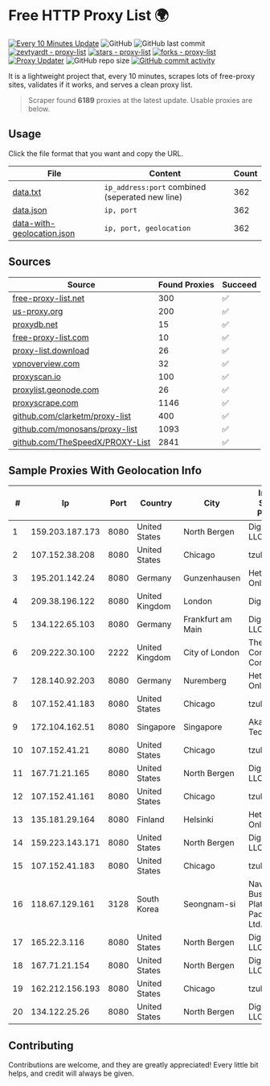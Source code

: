 
# Free HTTP Proxy List 🌍

[![Every 10 Minutes Update](https://github.com/mertguvencli/http-proxy-list/actions/workflows/main.yml/badge.svg?branch=main)](https://github.com/mertguvencli/http-proxy-list/actions/workflows/main.yml)
![GitHub](https://img.shields.io/github/license/mertguvencli/http-proxy-list)
![GitHub last commit](https://img.shields.io/github/last-commit/mertguvencli/http-proxy-list)
[![zevtyardt - proxy-list](https://img.shields.io/static/v1?label=zevtyardt&message=proxy-list&color=blue&logo=github)](https://github.com/zevtyardt/proxy-list "Go to GitHub repo")
[![stars - proxy-list](https://img.shields.io/github/stars/zevtyardt/proxy-list?style=social)](https://github.com/zevtyardt/proxy-list)
[![forks - proxy-list](https://img.shields.io/github/forks/zevtyardt/proxy-list?style=social)](https://github.com/zevtyardt/proxy-list)
[![Proxy Updater](https://github.com/zevtyardt/proxy-list/workflows/Proxy%20Updater/badge.svg)](https://github.com/zevtyardt/proxy-list/actions?query=workflow:"Proxy+Updater")
![GitHub repo size](https://img.shields.io/github/repo-size/zevtyardt/proxy-list)
[![GitHub commit activity](https://img.shields.io/github/commit-activity/m/zevtyardt/proxy-list?logo=commits)](https://github.com/zevtyardt/proxy-list/commits/main)

It is a lightweight project that, every 10 minutes, scrapes lots of free-proxy sites, validates if it works, and serves a clean proxy list.

> Scraper found **6189** proxies at the latest update. Usable proxies are below.

## Usage

Click the file format that you want and copy the URL.

|File|Content|Count|
|----|-------|-----|
|[data.txt](https://raw.githubusercontent.com/mertguvencli/http-proxy-list/main/proxy-list/data.txt)|`ip_address:port` combined (seperated new line)|362|
|[data.json](https://raw.githubusercontent.com/mertguvencli/http-proxy-list/main/proxy-list/data.json)|`ip, port`|362|
|[data-with-geolocation.json](https://raw.githubusercontent.com/mertguvencli/http-proxy-list/main/proxy-list/data-with-geolocation.json)|`ip, port, geolocation`|362|

## Sources

|Source|Found Proxies|Succeed|
|------|-------------|-------|
|[free-proxy-list.net](https://free-proxy-list.net)|300|✅|
|[us-proxy.org](https://www.us-proxy.org)|200|✅|
|[proxydb.net](http://proxydb.net)|15|✅|
|[free-proxy-list.com](https://free-proxy-list.com/?page=&port=&type%5B%5D=http&type%5B%5D=https&up_time=0&search=Search)|10|✅|
|[proxy-list.download](https://www.proxy-list.download/HTTP)|26|✅|
|[vpnoverview.com](https://vpnoverview.com/privacy/anonymous-browsing/free-proxy-servers)|32|✅|
|[proxyscan.io](https://www.proxyscan.io)|100|✅|
|[proxylist.geonode.com](https://proxylist.geonode.com/api/proxy-list?limit=300&page=1&sort_by=lastChecked&sort_type=desc&protocols=http,https)|26|✅|
|[proxyscrape.com](https://api.proxyscrape.com/v2/?request=displayproxies&protocol=http&timeout=10000&country=all&ssl=all&anonymity=all)|1146|✅|
|[github.com/clarketm/proxy-list](https://raw.githubusercontent.com/clarketm/proxy-list/master/proxy-list-raw.txt)|400|✅|
|[github.com/monosans/proxy-list](https://raw.githubusercontent.com/monosans/proxy-list/main/proxies/http.txt)|1093|✅|
|[github.com/TheSpeedX/PROXY-List](https://raw.githubusercontent.com/TheSpeedX/PROXY-List/master/http.txt)|2841|✅|


## Sample Proxies With Geolocation Info

|#|Ip|Port|Country|City|Internet Service Provider|
|-|--|----|-------|----|-------------------------|
|1|159.203.187.173|8080|United States|North Bergen|DigitalOcean, LLC|
|2|107.152.38.208|8080|United States|Chicago|tzulo, inc.|
|3|195.201.142.24|8080|Germany|Gunzenhausen|Hetzner Online GmbH|
|4|209.38.196.122|8080|United Kingdom|London|DigitalOcean|
|5|134.122.65.103|8080|Germany|Frankfurt am Main|DigitalOcean, LLC|
|6|209.222.30.100|2222|United Kingdom|City of London|The Constant Company|
|7|128.140.92.203|8080|Germany|Nuremberg|Hetzner Online GmbH|
|8|107.152.41.183|8080|United States|Chicago|tzulo, inc.|
|9|172.104.162.51|8080|Singapore|Singapore|Akamai Technologies|
|10|107.152.41.21|8080|United States|Chicago|tzulo, inc.|
|11|167.71.21.165|8080|United States|North Bergen|DigitalOcean, LLC|
|12|107.152.41.161|8080|United States|Chicago|tzulo, inc.|
|13|135.181.29.164|8080|Finland|Helsinki|Hetzner Online GmbH|
|14|159.223.143.171|8080|United States|North Bergen|DigitalOcean, LLC|
|15|107.152.41.183|8080|United States|Chicago|tzulo, inc.|
|16|118.67.129.161|3128|South Korea|Seongnam-si|Naver Business Platform Asia Pacific Pte. Ltd.|
|17|165.22.3.116|8080|United States|North Bergen|DigitalOcean, LLC|
|18|167.71.21.154|8080|United States|North Bergen|DigitalOcean, LLC|
|19|162.212.156.193|8080|United States|Chicago|tzulo, inc.|
|20|134.122.25.26|8080|United States|North Bergen|DigitalOcean, LLC|



## Contributing

Contributions are welcome, and they are greatly appreciated! Every
little bit helps, and credit will always be given.

